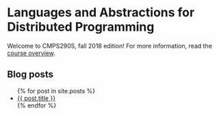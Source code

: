 # Languages and Abstractions for Distributed Programming

Welcome to CMPS290S, fall 2018 edition!  For more information, read the [course overview](course-overview.html).

## Blog posts

<ul>
  {% for post in site.posts %}
    <li>
      <a href="{{ post.url | prepend:site.baseurl }}">{{ post.title }}</a>
    </li>
  {% endfor %}
</ul>

